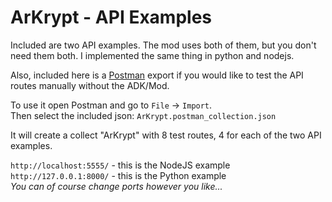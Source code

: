 # ArKrypt - API Examples
Included are two API examples. The mod uses both of them, but you don't need them both. I implemented the same thing in python and nodejs. 

Also, included here is a [Postman](https://www.postman.com/) export if you would like to test the API routes manually without the ADK/Mod. 

To use it open Postman and go to `File` -> `Import`.  
Then select the included json: `ArKrypt.postman_collection.json`  

It will create a collect "ArKrypt" with 8 test routes, 4 for each of the two API examples.  

`http://localhost:5555/` - this is the NodeJS example   
`http://127.0.0.1:8000/` - this is the Python example  
_You can of course change ports however you like..._
